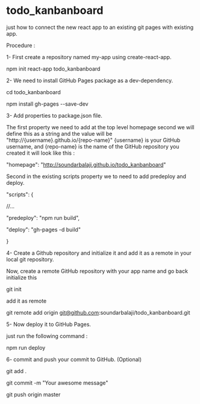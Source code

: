 # todo_kanbanboard

just how to connect the new react app to an existing git pages with existing app.

Procedure :

1- First create a repository named my-app using create-react-app.

npm init react-app todo_kanbanboard


2- We need to install GitHub Pages package as a dev-dependency.

cd todo_kanbanboard

npm install gh-pages --save-dev


3- Add properties to package.json file.

The first property we need to add at the top level homepage second we will define this as a string and the value will be "http://{username}.github.io/{repo-name}" {username} is your GitHub username, and {repo-name} is the name of the GitHub repository you created it will look like this :


"homepage": "http://soundarbalaji.github.io/todo_kanbanboard"


Second in the existing scripts property we to need to add predeploy and deploy.

"scripts": {

//...

"predeploy": "npm run build",

"deploy": "gh-pages -d build"

}


4- Create a Github repository and initialize it and add it as a remote in your local git repository.

Now, create a remote GitHub repository with your app name and go back initialize this

git init

add it as remote

git remote add origin git@github.com:soundarbalaji/todo_kanbanboard.git


5- Now deploy it to GitHub Pages.

just run the following command :

npm run deploy


6- commit and push your commit to GitHub. (Optional)

git add .

git commit -m "Your awesome message"

git push origin master
